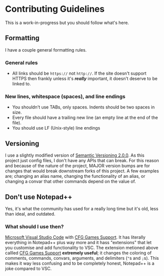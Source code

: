 # Contributing Guidelines
This is a work-in-progress but you should follow what's here.


## Formatting
I have a couple general formatting rules.

### General rules
- All links should be `https://` not `http://`. If the site doesn't support HTTPS then frankly unless it's ***really*** important, it doesn't deserve to be linked to.

### New lines, whitespace (spaces), and line endings
- You shouldn't use TABs, only spaces. Indents should be two spaces in size.
- Every file should have a trailing new line (an empty line at the end of the file).
- You should use LF (Unix-style) line endings


## Versioning
I use a slightly modified version of [Semantic Versioning 2.0.0](https://semver.org/spec/v2.0.0.html). As this project just config files, I don't have any APIs that can break. For this reason and because of the nature of the project, MAJOR version bumps are for changes that would break downstream forks of this project.
A few examples are; changing an alias name, changing the functionality of an alias, or changing a convar that other commands depend on the value of.


## Don't use Notepad++
Yes, it's what the community has used for a really long time but it's old, less than ideal, and outdated.

### What should I use then?
[Microsoft Visual Studio Code](https://code.visualstudio.com) with [CFG Games Support](https://marketplace.visualstudio.com/items?itemName=joelcancela.cfg-games-support). It has literally everything in Notepad++ plus way more and it hass "extensions" that let you customise and add functionality to VSC.
The extension metioned above callled [CFG Games Support](https://marketplace.visualstudio.com/items?itemName=joelcancela.cfg-games-support) **extremely useful**; it changes the coloring of comments, commands, convars, arguments, and delimiters (`"`s and `;`s). This makes it way less confusing and to be completely honest, Notepad++ is a joke compared to VSC.
